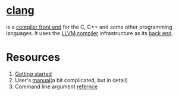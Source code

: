# [clang](https://clang.llvm.org/)

is a [compiler front end](https://en.wikipedia.org/wiki/Compiler#Fro) for the C, C++ and some other programming languages. It uses the [LLVM compiler](https://en.wikipedia.org/wiki/LLVM) infrastructure as its [back end](https://en.wikipedia.org/wiki/Compiler#Back_end).

# Resources

1. [Getting started](https://clang.llvm.org/get_started.html)
2. User's [manual](https://clang.llvm.org/docs/UsersManual.html#convergent)(a bit complicated, but in detail)
3. Command line argument [refernce](https://clang.llvm.org/docs/ClangCommandLineReference.html)

